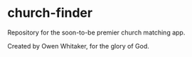 # church-finder
Repository for the soon-to-be premier church matching app.

Created by Owen Whitaker, for the glory of God.
